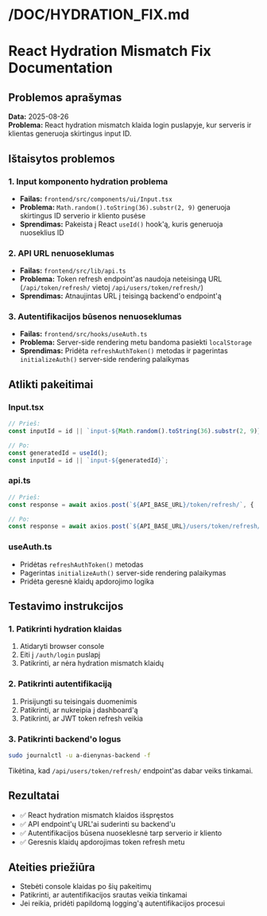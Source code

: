 # /DOC/HYDRATION_FIX.md

# React Hydration Mismatch Fix Documentation

## Problemos aprašymas

**Data:** 2025-08-26  
**Problema:** React hydration mismatch klaida login puslapyje, kur serveris ir klientas generuoja skirtingus input ID.

## Ištaisytos problemos

### 1. Input komponento hydration problema
- **Failas:** `frontend/src/components/ui/Input.tsx`
- **Problema:** `Math.random().toString(36).substr(2, 9)` generuoja skirtingus ID serverio ir kliento pusėse
- **Sprendimas:** Pakeista į React `useId()` hook'ą, kuris generuoja nuoseklius ID

### 2. API URL nenuoseklumas
- **Failas:** `frontend/src/lib/api.ts`
- **Problema:** Token refresh endpoint'as naudoja neteisingą URL (`/api/token/refresh/` vietoj `/api/users/token/refresh/`)
- **Sprendimas:** Atnaujintas URL į teisingą backend'o endpoint'ą

### 3. Autentifikacijos būsenos nenuoseklumas
- **Failas:** `frontend/src/hooks/useAuth.ts`
- **Problema:** Server-side rendering metu bandoma pasiekti `localStorage`
- **Sprendimas:** Pridėta `refreshAuthToken()` metodas ir pagerintas `initializeAuth()` server-side rendering palaikymas

## Atlikti pakeitimai

### Input.tsx
```typescript
// Prieš:
const inputId = id || `input-${Math.random().toString(36).substr(2, 9)}`;

// Po:
const generatedId = useId();
const inputId = id || `input-${generatedId}`;
```

### api.ts
```typescript
// Prieš:
const response = await axios.post(`${API_BASE_URL}/token/refresh/`, {

// Po:
const response = await axios.post(`${API_BASE_URL}/users/token/refresh/`, {
```

### useAuth.ts
- Pridėtas `refreshAuthToken()` metodas
- Pagerintas `initializeAuth()` server-side rendering palaikymas
- Pridėta geresnė klaidų apdorojimo logika

## Testavimo instrukcijos

### 1. Patikrinti hydration klaidas
1. Atidaryti browser console
2. Eiti į `/auth/login` puslapį
3. Patikrinti, ar nėra hydration mismatch klaidų

### 2. Patikrinti autentifikaciją
1. Prisijungti su teisingais duomenimis
2. Patikrinti, ar nukreipia į dashboard'ą
3. Patikrinti, ar JWT token refresh veikia

### 3. Patikrinti backend'o logus
```bash
sudo journalctl -u a-dienynas-backend -f
```
Tikėtina, kad `/api/users/token/refresh/` endpoint'as dabar veiks tinkamai.

## Rezultatai

- ✅ React hydration mismatch klaidos išspręstos
- ✅ API endpoint'ų URL'ai suderinti su backend'u
- ✅ Autentifikacijos būsena nuoseklesnė tarp serverio ir kliento
- ✅ Geresnis klaidų apdorojimas token refresh metu

## Ateities priežiūra

- Stebėti console klaidas po šių pakeitimų
- Patikrinti, ar autentifikacijos srautas veikia tinkamai
- Jei reikia, pridėti papildomą logging'ą autentifikacijos procesui
